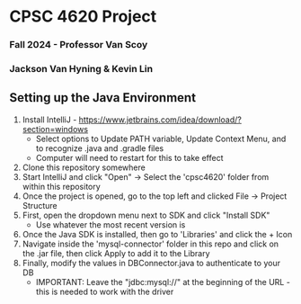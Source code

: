 # CPSC 4620 Project
### Fall 2024 - Professor Van Scoy
### Jackson Van Hyning & Kevin Lin

## Setting up the Java Environment
1. Install IntelliJ - https://www.jetbrains.com/idea/download/?section=windows
   - Select options to Update PATH variable, Update Context Menu, and to recognize .java and .gradle files
   - Computer will need to restart for this to take effect
2. Clone this repository somewhere
3. Start IntelliJ and click "Open" -> Select the 'cpsc4620' folder from within this repository
4. Once the project is opened, go to the top left and clicked File -> Project Structure
5. First, open the dropdown menu next to SDK and click "Install SDK"
   - Use whatever the most recent version is
6. Once the Java SDK is installed, then go to 'Libraries' and click the + Icon
7. Navigate inside the 'mysql-connector' folder in this repo and click on the .jar file, then click Apply to add it to the Library
8. Finally, modify the values in DBConnector.java to authenticate to your DB
   - IMPORTANT: Leave the "jdbc:mysql://" at the beginning of the URL - this is needed to work with the driver
